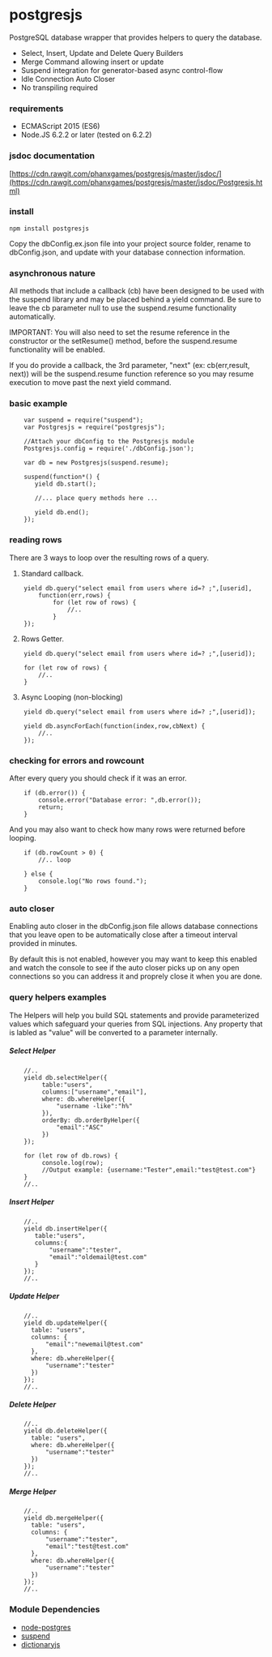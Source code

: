 postgresjs
=================
PostgreSQL database wrapper that provides helpers to query the database.

* Select, Insert, Update and Delete Query Builders
* Merge Command allowing insert or update
* Suspend integration for generator-based async control-flow
* Idle Connection Auto Closer 
* No transpiling required

### requirements

* ECMAScript 2015 (ES6)
* Node.JS 6.2.2 or later (tested on 6.2.2)

### jsdoc documentation

[https://cdn.rawgit.com/phanxgames/postgresjs/master/jsdoc/](https://cdn.rawgit.com/phanxgames/postgresjs/master/jsdoc/Postgresjs.html)
 

### install

```
npm install postgresjs
```

Copy the dbConfig.ex.json file into your project source folder, rename to dbConfig.json,
and update with your database connection information.


### asynchronous nature

All methods that include a callback (cb) have been designed to be used with the
 suspend library and may be placed behind a yield command. Be sure to leave the cb
 parameter null to use the suspend.resume functionality automatically.
 
IMPORTANT: You will also need to set the resume reference in the constructor or the
 setResume() method, before the suspend.resume functionality will
  be enabled.
 
If you do provide a callback, the 3rd parameter, "next" (ex: cb(err,result, next))
 will be the suspend.resume function reference so you may resume execution
 to move past the next yield command.

 
### basic example

```
	var suspend = require("suspend");
	var Postgresjs = require("postgresjs");

	//Attach your dbConfig to the Postgresjs module
	Postgresjs.config = require('./dbConfig.json');

	var db = new Postgresjs(suspend.resume);

	suspend(function*() {
	   yield db.start();
	   
	   //... place query methods here ...
	   
	   yield db.end();
	});
```

 
### reading rows

There are 3 ways to loop over the resulting rows of a query.

1) Standard callback.

```
	yield db.query("select email from users where id=? ;",[userid],
		function(err,rows) {
			for (let row of rows) {
				//..
			}
	});
```

2) Rows Getter.

```
	yield db.query("select email from users where id=? ;",[userid]);	
	
	for (let row of rows) {
		//..
	}
```

3) Async Looping (non-blocking)

```
	yield db.query("select email from users where id=? ;",[userid]);
	
	yield db.asyncForEach(function(index,row,cbNext) {
		//..
	});

```

### checking for errors and rowcount

After every query you should check if it was an error.
```
	if (db.error()) {
		console.error("Database error: ",db.error());
		return;
	}
```

And you may also want to check how many rows were returned before looping.
```
	if (db.rowCount > 0) {
		//.. loop
		
	} else {
		console.log("No rows found.");
	}
```
		

### auto closer

Enabling auto closer in the dbConfig.json file allows database connections that you
leave open to be automatically close after a timeout interval provided in minutes.

By default this is not enabled, however you may want to keep this enabled and watch the
console to see if the auto closer picks up on any open connections so you can address
it and proprely close it when you are done.

 
### query helpers examples

The Helpers will help you build SQL statements and provide parameterized values which
safeguard your queries from SQL injections. Any property that is labled as "value" will
be converted to a parameter internally.

##### Select Helper
```
	//..
	yield db.selectHelper({
		 table:"users",
		 columns:["username","email"],
		 where: db.whereHelper({
			 "username -like":"h%"
		 }),
		 orderBy: db.orderByHelper({
			 "email":"ASC"
		 })
	});
		 
	for (let row of db.rows) {
		 console.log(row);
		 //Output example: {username:"Tester",email:"test@test.com"}
	}
	//..
```

##### Insert Helper
```
	//..
	yield db.insertHelper({
	   table:"users",
	   columns:{
		   "username":"tester",
		   "email":"oldemail@test.com"
	   }
	});
	//..
```
 
##### Update Helper
```
	//..
	yield db.updateHelper({
	  table: "users",
	  columns: {
		  "email":"newemail@test.com"
	  },
	  where: db.whereHelper({
		  "username":"tester"
	  })
	});
	//..
```

##### Delete Helper
```
	//..
	yield db.deleteHelper({
	  table: "users",
	  where: db.whereHelper({
		  "username":"tester"
	  })
	});
	//..
```

##### Merge Helper
```
	//..
	yield db.mergeHelper({
	  table: "users",
	  columns: {
		  "username":"tester",
		  "email":"test@test.com"
	  },
	  where: db.whereHelper({
		  "username":"tester"
	  })
	});
	//..
```


### Module Dependencies

- [node-postgres](https://github.com/brianc/node-postgres)
- [suspend](https://github.com/jmar777/suspend)
- [dictionaryjs](https://github.com/phanxgames/dictionaryjs)


